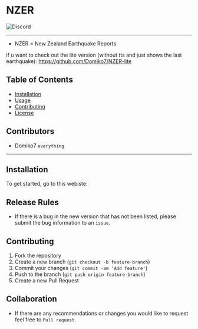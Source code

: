 # NZER
<img alt="Discord" src="https://img.shields.io/discord/1334954823598084217">

------

- NZER = New Zealand Earthquake Reports

if u want to check out the lite version (without tts and just shows the last earthquake):
https://github.com/Domiko7/NZER-lite

## Table of Contents
- [Installation](#installation)
- [Usage](#usage)
- [Contributing](#contributing)
- [License](#license)


## Contributors
- Domiko7 `everything`

------

## Installation

To get started, go to this webiste: 

## Release Rules
- If there is a bug in the new version that has not been listed, please submit the bug information to an ```issue```.

## Contributing

1. Fork the repository
2. Create a new branch (`git checkout -b feature-branch`)
3. Commit your changes (`git commit -am 'Add feature'`)
4. Push to the branch (`git push origin feature-branch`)
5. Create a new Pull Request



## Collaboration
- If there are any recommendations or changes you would like to request feel free to  ```Pull request```.
